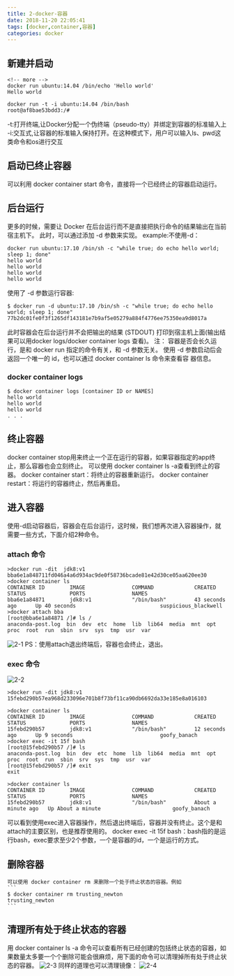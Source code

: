 ```yaml
---
title: 2-docker-容器
date: 2018-11-20 22:05:41
tags: [docker,container,容器]
categories: docker
---
```


## 新建并启动
  ```
<!-- more -->
  docker run ubuntu:14.04 /bin/echo 'Hello world'
  Hello world

  docker run -t -i ubuntu:14.04 /bin/bash
  root@af8bae53bdd3:/#
  ```
  -t:打开终端,让Docker分配一个伪终端（pseudo-tty）并绑定到容器的标准输入上
  -i:交互式,让容器的标准输入保持打开。在这种模式下，用户可以输入ls、pwd这类命令和os进行交互

## 启动已终止容器
  可以利用 docker container start 命令，直接将一个已经终止的容器启动运行。

## 后台运行
  更多的时候，需要让 Docker 在后台运行而不是直接把执行命令的结果输出在当前宿主机下。
  此时，可以通过添加 -d 参数来实现。
  example:不使用-d：
  ```
  docker run ubuntu:17.10 /bin/sh -c "while true; do echo hello world; sleep 1; done"
  hello world
  hello world
  hello world
  hello world
  ```

  使用了 -d 参数运行容器:
  ```
  $ docker run -d ubuntu:17.10 /bin/sh -c "while true; do echo hello world; sleep 1; done"
  77b2dc01fe0f3f1265df143181e7b9af5e05279a884f4776ee75350ea9d8017a
  ```
  此时容器会在后台运行并不会把输出的结果 (STDOUT) 打印到宿主机上面(输出结果可以用docker logs/docker container logs 查看)。
  注： 容器是否会长久运行，是和 docker run 指定的命令有关，和 -d 参数无关。
  使用 -d 参数启动后会返回一个唯一的 id，也可以通过 docker container ls 命令来查看容
  器信息。
### docker container logs
  ```
  $ docker container logs [container ID or NAMES]
  hello world
  hello world
  hello world
  . . .
  ```

## 终止容器

  docker container stop用来终止一个正在运行的容器，如果容器指定的app终止，那么容器也会立刻终止。
  可以使用  docker container ls -a查看到终止的容器。
  docker container start：将终止的容器重新运行。
  docker container restart：将运行的容器终止，然后再重启。

## 进入容器
  使用-d启动容器后，容器会在后台运行，这时候，我们想再次进入容器操作，就需要一些方式，下面介绍2种命令。

### attach 命令
  ```
  >docker run -dit  jdk8:v1
  bba6e1a848711fd046a4a6d934ac9de0f58736bcade81e42d30ce05aa620ee30
  >docker container ls
  CONTAINER ID        IMAGE               COMMAND             CREATED             STATUS              PORTS               NAMES
  bba6e1a84871        jdk8:v1             "/bin/bash"         43 seconds ago      Up 40 seconds                           suspicious_blackwell
  >docker attach bba
  [root@bba6e1a84871 /]# ls /
  anaconda-post.log  bin  dev  etc  home  lib  lib64  media  mnt  opt  proc  root  run  sbin  srv  sys  tmp  usr  var
  ```
  ![2-1](2-1.png)
  PS：使用attach退出终端后，容器也会终止，退出。
### exec 命令

  ![2-2](2-2.png)

  ```
  >docker run -dit jdk8:v1
  15febd290b57ea968d233096e701b8f73bf11ca90db6692da33e185e8a016103

  >docker container ls
  CONTAINER ID        IMAGE               COMMAND             CREATED             STATUS              PORTS               NAMES
  15febd290b57        jdk8:v1             "/bin/bash"         12 seconds ago      Up 9 seconds                            goofy_banach
  >docker exec -it 15f bash
  [root@15febd290b57 /]# ls
  anaconda-post.log  bin  dev  etc  home  lib  lib64  media  mnt  opt  proc  root  run  sbin  srv  sys  tmp  usr  var
  [root@15febd290b57 /]# exit
  exit

  >docker container ls
  CONTAINER ID        IMAGE               COMMAND             CREATED              STATUS              PORTS               NAMES
  15febd290b57        jdk8:v1             "/bin/bash"         About a minute ago   Up About a minute                       goofy_banach
  ```

  可以看到使用exec进入容器操作，然后退出终端后，容器并没有终止。这个是和attach的主要区别，也是推荐使用的。
  docker exec -it 15f bash：bash指的是运行bash，exec要求至少2个参数，一个是容器的id，一个是运行的方式。

## 删除容器
    可以使用 docker container rm 来删除一个处于终止状态的容器。例如
    ```
    $ docker container rm trusting_newton
    trusting_newton
    ```

## 清理所有处于终止状态的容器
  用 docker container ls -a 命令可以查看所有已经创建的包括终止状态的容器，如果数量太多要一个个删除可能会很麻烦，用下面的命令可以清理掉所有处于终止状态的容器。
  ![2-3](2-3.png)
  同样的道理也可以清理镜像：
  ![2-4](2-4.png)

